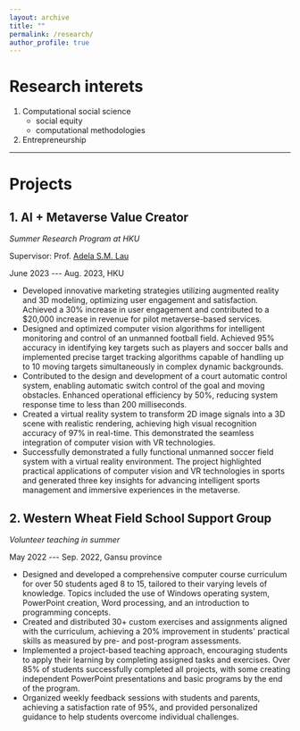 ```yaml
---
layout: archive
title: ""
permalink: /research/
author_profile: true
---
```



# Research interets

1. Computational social science
   - social equity
   - computational methodologies
2. Entrepreneurship

---

# Projects

## 1. AI + Metaverse Value Creator

*Summer Research Program at HKU*

Supervisor: Prof. [Adela S.M. Lau]([https://dsxt.ustc.edu.cn/zj_ywjs.asp?zzid=860](https://dblp.org/pid/98/6322.html))

June 2023 --- Aug. 2023, HKU

* Developed innovative marketing strategies utilizing augmented reality and 3D modeling, optimizing user engagement and satisfaction. Achieved a 30% increase in user engagement and contributed to a $20,000 increase in revenue for pilot metaverse-based services.
* Designed and optimized computer vision algorithms for intelligent monitoring and control of an unmanned football field. Achieved 95% accuracy in identifying key targets such as players and soccer balls and implemented precise target tracking algorithms capable of handling up to 10 moving targets simultaneously in complex dynamic backgrounds.
* Contributed to the design and development of a court automatic control system, enabling automatic switch control of the goal and moving obstacles. Enhanced operational efficiency by 50%, reducing system response time to less than 200 milliseconds.
* Created a virtual reality system to transform 2D image signals into a 3D scene with realistic rendering, achieving high visual recognition accuracy of 97% in real-time. This demonstrated the seamless integration of computer vision with VR technologies.
* Successfully demonstrated a fully functional unmanned soccer field system with a virtual reality environment. The project highlighted practical applications of computer vision and VR technologies in sports and generated three key insights for advancing intelligent sports management and immersive experiences in the metaverse.


## 2. Western Wheat Field School Support Group

*Volunteer teaching in summer*

May 2022 --- Sep. 2022, Gansu province

* Designed and developed a comprehensive computer course curriculum for over 50 students aged 8 to 15, tailored to their varying levels of knowledge. Topics included the use of Windows operating system, PowerPoint creation, Word processing, and an introduction to programming concepts.
* Created and distributed 30+ custom exercises and assignments aligned with the curriculum, achieving a 20% improvement in students' practical skills as measured by pre- and post-program assessments.
* Implemented a project-based teaching approach, encouraging students to apply their learning by completing assigned tasks and exercises. Over 85% of students successfully completed all projects, with some creating independent PowerPoint presentations and basic programs by the end of the program.
* Organized weekly feedback sessions with students and parents, achieving a satisfaction rate of 95%, and provided personalized guidance to help students overcome individual challenges.

